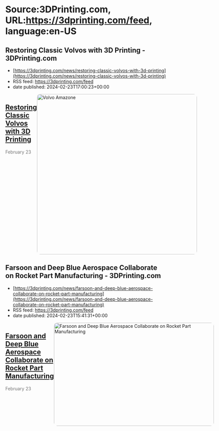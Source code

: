 # Source:3DPrinting.com, URL:https://3dprinting.com/feed, language:en-US

## Restoring Classic Volvos with 3D Printing - 3DPrinting.com
 - [https://3dprinting.com/news/restoring-classic-volvos-with-3d-printing](https://3dprinting.com/news/restoring-classic-volvos-with-3d-printing)
 - RSS feed: https://3dprinting.com/feed
 - date published: 2024-02-23T17:00:23+00:00

<div style="display: flex;"><div><h2><a href="https://3dprinting.com/news/restoring-classic-volvos-with-3d-printing/" target="_blank">Restoring Classic Volvos with 3D Printing</a></h2><span style="color: #777; font-size: 14px; margin-top: auto;">February 23</span></div><div><img alt="Volvo Amazone" class="attachment-singular-featured-thumb size-singular-featured-thumb wp-post-image" height="500" src="https://3dprinting.com/wp-content/uploads/image1-99-500x500.jpg" style="border-radius: 10px; overflow: hidden;" width="500" /></div></div>

## Farsoon and Deep Blue Aerospace Collaborate on Rocket Part Manufacturing - 3DPrinting.com
 - [https://3dprinting.com/news/farsoon-and-deep-blue-aerospace-collaborate-on-rocket-part-manufacturing](https://3dprinting.com/news/farsoon-and-deep-blue-aerospace-collaborate-on-rocket-part-manufacturing)
 - RSS feed: https://3dprinting.com/feed
 - date published: 2024-02-23T15:41:31+00:00

<div style="display: flex;"><div><h2><a href="https://3dprinting.com/news/farsoon-and-deep-blue-aerospace-collaborate-on-rocket-part-manufacturing/" target="_blank">Farsoon and Deep Blue Aerospace Collaborate on Rocket Part Manufacturing</a></h2><span style="color: #777; font-size: 14px; margin-top: auto;">February 23</span></div><div><img alt="Farsoon and Deep Blue Aerospace Collaborate on Rocket Part Manufacturing" class="attachment-singular-featured-thumb size-singular-featured-thumb wp-post-image" height="322" src="https://3dprinting.com/wp-content/uploads/image4-71-500x322.png" style="border-radius: 10px; overflow: hidden;" width="500" /></div></div>

